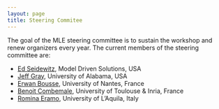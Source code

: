 ```yaml
---
layout: page
title: Steering Commitee
---
```


The goal of the MLE steering committee is to sustain the workshop and renew organizers every year.
The current members of the steering committee are:

- [Ed Seidewitz](https://www.linkedin.com/in/seidewitz), Model Driven Solutions, USA
- [Jeff Gray](http://gray.cs.ua.edu/), University of Alabama, USA
- [Erwan Bousse](https://bousse-e.univ-nantes.io/), University of Nantes, France
- [Benoit Combemale](https://www.irit.fr/~Benoit.Combemale/), University of Toulouse & Inria, France
- [Romina Eramo](http://people.disim.univaq.it/~romina.eramo/), University of L’Aquila, Italy